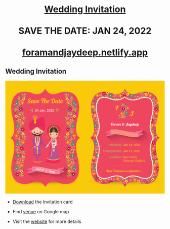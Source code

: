 <h1 align="center"><a href="https://foramwedsjaydeep.netlify.app/">Wedding Invitation</a> 
<br> <br> SAVE THE DATE: JAN 24, 2022 <br> <br>
<a href="https://foramwedsjaydeep.netlify.app/">foramandjaydeep.netlify.app</a></h1>

## Wedding Invitation

<a href="https://foramwedsjaydeep.netlify.app/"><img src="https://raw.githubusercontent.com/FSojitra/Wedding-Invitation/master/invitation/invitation.jpg" /></a>

- [Download](https://github.com/FSojitra/Wedding-Invitation/raw/master/invitation/invitation.pdf) the Invitation card

- Find [venue](https://www.google.com/maps/place/Dev+Farm/@21.7400103,70.4635673,17z/data=!4m12!1m6!3m5!1s0x39581f772a258e1d:0xdac8b93fe13c4aa6!2sDev+Farm!8m2!3d21.7400141!4d70.4658328!3m4!1s0x39581f772a258e1d:0xdac8b93fe13c4aa6!8m2!3d21.7400141!4d70.4658328) on Google map

- Visit the [website](https://foramwedsjaydeep.netlify.app/) for more details
